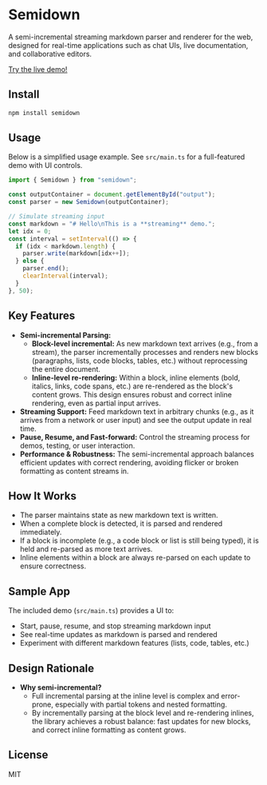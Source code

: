 # Semidown

A semi-incremental streaming markdown parser and renderer for the web, designed for real-time applications such as chat UIs, live documentation, and collaborative editors.

[Try the live demo!](https://chuanqisun.github.io/semidown/)

## Install

```bash
npm install semidown
```

## Usage

Below is a simplified usage example. See `src/main.ts` for a full-featured demo with UI controls.

```typescript
import { Semidown } from "semidown";

const outputContainer = document.getElementById("output");
const parser = new Semidown(outputContainer);

// Simulate streaming input
const markdown = "# Hello\nThis is a **streaming** demo.";
let idx = 0;
const interval = setInterval(() => {
  if (idx < markdown.length) {
    parser.write(markdown[idx++]);
  } else {
    parser.end();
    clearInterval(interval);
  }
}, 50);
```

## Key Features

- **Semi-incremental Parsing:**
  - **Block-level incremental:** As new markdown text arrives (e.g., from a stream), the parser incrementally processes and renders new blocks (paragraphs, lists, code blocks, tables, etc.) without reprocessing the entire document.
  - **Inline-level re-rendering:** Within a block, inline elements (bold, italics, links, code spans, etc.) are re-rendered as the block's content grows. This design ensures robust and correct inline rendering, even as partial input arrives.
- **Streaming Support:** Feed markdown text in arbitrary chunks (e.g., as it arrives from a network or user input) and see the output update in real time.
- **Pause, Resume, and Fast-forward:** Control the streaming process for demos, testing, or user interaction.
- **Performance & Robustness:** The semi-incremental approach balances efficient updates with correct rendering, avoiding flicker or broken formatting as content streams in.

## How It Works

- The parser maintains state as new markdown text is written.
- When a complete block is detected, it is parsed and rendered immediately.
- If a block is incomplete (e.g., a code block or list is still being typed), it is held and re-parsed as more text arrives.
- Inline elements within a block are always re-parsed on each update to ensure correctness.

## Sample App

The included demo (`src/main.ts`) provides a UI to:

- Start, pause, resume, and stop streaming markdown input
- See real-time updates as markdown is parsed and rendered
- Experiment with different markdown features (lists, code, tables, etc.)

## Design Rationale

- **Why semi-incremental?**
  - Full incremental parsing at the inline level is complex and error-prone, especially with partial tokens and nested formatting.
  - By incrementally parsing at the block level and re-rendering inlines, the library achieves a robust balance: fast updates for new blocks, and correct inline formatting as content grows.

## License

MIT
